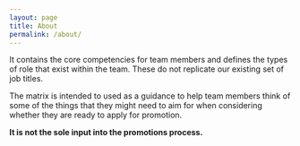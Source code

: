 ```yaml
---
layout: page
title: About
permalink: /about/
---
```


It contains the core competencies for team members and defines the types of role that exist within the team. These do not replicate our existing set of job titles.

The matrix is intended to used as a guidance to help team members think of some of the things that they might need to aim for when considering whether they are ready to apply for promotion.

**It is not the sole input into the promotions process.**
